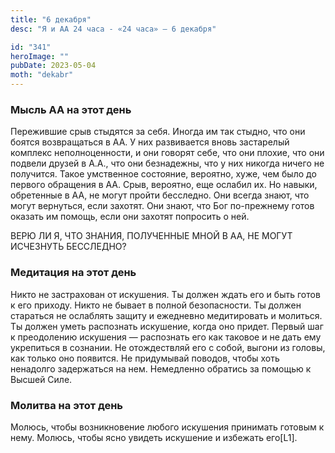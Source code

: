 ```yaml
---
title: "6 декабря"
desc: "Я и АА 24 часа - «24 часа» — 6 декабря"

id: "341"
heroImage: ""
pubDate: 2023-05-04
moth: "dekabr"
---
```


### Мысль АА на этот день

Пережившие срыв стыдятся за себя. Иногда им так стыдно, что они боятся
возвращаться в АА. У них развивается вновь застарелый комплекс
неполноценности, и они говорят себе, что они плохие, что они подвели друзей в
А.А., что они безнадежны, что у них никогда ничего не получится. Такое
умственное состояние, вероятно, хуже, чем было до первого обращения в АА.
Срыв, вероятно, еще ослабил их. Но навыки, обретенные в АА, не могут пройти
бесследно. Они всегда знают, что могут вернуться, если захотят. Они знают, что
Бог по-прежнему готов оказать им помощь, если они захотят попросить о ней.

ВЕРЮ ЛИ Я, ЧТО ЗНАНИЯ, ПОЛУЧЕННЫЕ МНОЙ В АА, НЕ МОГУТ ИСЧЕЗНУТЬ БЕССЛЕДНО?

### Медитация на этот день

Никто не застрахован от искушения. Ты должен ждать его и быть готов к его
приходу. Никто не бывает в полной безопасности. Ты должен стараться не
ослаблять защиту и ежедневно медитировать и молиться. Ты должен уметь
распознать искушение, когда оно придет. Первый шаг к преодолению искушения —
распознать его как таковое и не дать ему укрепиться в сознании. Не
отождествляй его с собой, выгони из головы, как только оно появится. Не
придумывай поводов, чтобы хоть ненадолго задержаться на нем. Немедленно
обратись за помощью к Высшей Силе.

### Молитва на этот день

Молюсь, чтобы возникновение любого искушения принимать готовым к нему. Молюсь,
чтобы ясно увидеть искушение и избежать его[L1].
